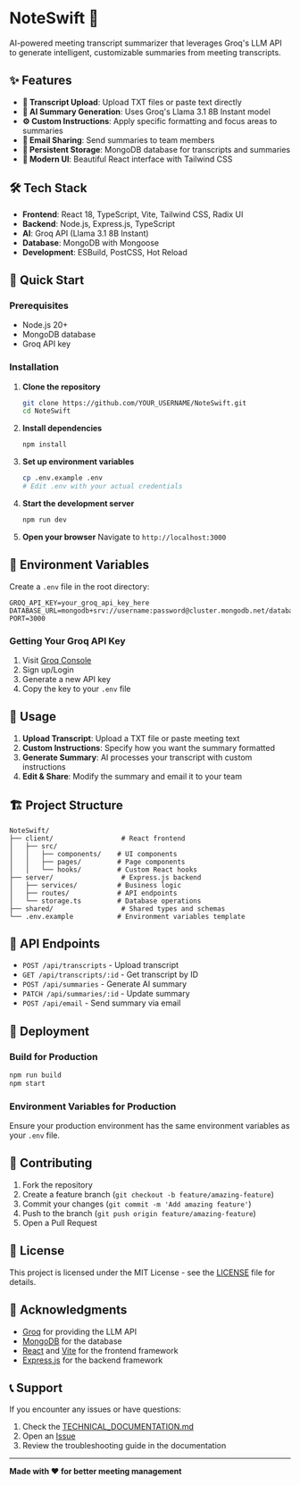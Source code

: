 # NoteSwift 🚀

AI-powered meeting transcript summarizer that leverages Groq's LLM API to generate intelligent, customizable summaries from meeting transcripts.

## ✨ Features

- **📝 Transcript Upload**: Upload TXT files or paste text directly
- **🤖 AI Summary Generation**: Uses Groq's Llama 3.1 8B Instant model
- **⚙️ Custom Instructions**: Apply specific formatting and focus areas to summaries
- **📧 Email Sharing**: Send summaries to team members
- **💾 Persistent Storage**: MongoDB database for transcripts and summaries
- **🎨 Modern UI**: Beautiful React interface with Tailwind CSS

## 🛠️ Tech Stack

- **Frontend**: React 18, TypeScript, Vite, Tailwind CSS, Radix UI
- **Backend**: Node.js, Express.js, TypeScript
- **AI**: Groq API (Llama 3.1 8B Instant)
- **Database**: MongoDB with Mongoose
- **Development**: ESBuild, PostCSS, Hot Reload

## 🚀 Quick Start

### Prerequisites
- Node.js 20+
- MongoDB database
- Groq API key

### Installation

1. **Clone the repository**
   ```bash
   git clone https://github.com/YOUR_USERNAME/NoteSwift.git
   cd NoteSwift
   ```

2. **Install dependencies**
   ```bash
   npm install
   ```

3. **Set up environment variables**
   ```bash
   cp .env.example .env
   # Edit .env with your actual credentials
   ```

4. **Start the development server**
   ```bash
   npm run dev
   ```

5. **Open your browser**
   Navigate to `http://localhost:3000`

## 🔧 Environment Variables

Create a `.env` file in the root directory:

```env
GROQ_API_KEY=your_groq_api_key_here
DATABASE_URL=mongodb+srv://username:password@cluster.mongodb.net/database_name
PORT=3000
```

### Getting Your Groq API Key
1. Visit [Groq Console](https://console.groq.com/)
2. Sign up/Login
3. Generate a new API key
4. Copy the key to your `.env` file

## 📖 Usage

1. **Upload Transcript**: Upload a TXT file or paste meeting text
2. **Custom Instructions**: Specify how you want the summary formatted
3. **Generate Summary**: AI processes your transcript with custom instructions
4. **Edit & Share**: Modify the summary and email it to your team

## 🏗️ Project Structure

```
NoteSwift/
├── client/                 # React frontend
│   ├── src/
│   │   ├── components/    # UI components
│   │   ├── pages/         # Page components
│   │   └── hooks/         # Custom React hooks
├── server/                 # Express.js backend
│   ├── services/          # Business logic
│   ├── routes/            # API endpoints
│   └── storage.ts         # Database operations
├── shared/                 # Shared types and schemas
└── .env.example           # Environment variables template
```

## 🔌 API Endpoints

- `POST /api/transcripts` - Upload transcript
- `GET /api/transcripts/:id` - Get transcript by ID
- `POST /api/summaries` - Generate AI summary
- `PATCH /api/summaries/:id` - Update summary
- `POST /api/email` - Send summary via email

## 🚀 Deployment

### Build for Production
```bash
npm run build
npm start
```

### Environment Variables for Production
Ensure your production environment has the same environment variables as your `.env` file.

## 🤝 Contributing

1. Fork the repository
2. Create a feature branch (`git checkout -b feature/amazing-feature`)
3. Commit your changes (`git commit -m 'Add amazing feature'`)
4. Push to the branch (`git push origin feature/amazing-feature`)
5. Open a Pull Request

## 📝 License

This project is licensed under the MIT License - see the [LICENSE](LICENSE) file for details.

## 🙏 Acknowledgments

- [Groq](https://groq.com/) for providing the LLM API
- [MongoDB](https://mongodb.com/) for the database
- [React](https://reactjs.org/) and [Vite](https://vitejs.dev/) for the frontend framework
- [Express.js](https://expressjs.com/) for the backend framework

## 📞 Support

If you encounter any issues or have questions:
1. Check the [TECHNICAL_DOCUMENTATION.md](TECHNICAL_DOCUMENTATION.md)
2. Open an [Issue](https://github.com/YOUR_USERNAME/NoteSwift/issues)
3. Review the troubleshooting guide in the documentation

---

**Made with ❤️ for better meeting management**
